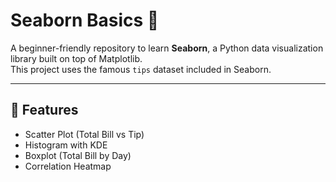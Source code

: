  # Seaborn Basics 🎨

A beginner-friendly repository to learn **Seaborn**, a Python data visualization library built on top of Matplotlib.  
This project uses the famous `tips` dataset included in Seaborn. 
 
---   
 
## 📌 Features   
- Scatter Plot (Total Bill vs Tip)        
- Histogram with KDE 
- Boxplot (Total Bill by Day)
- Correlation Heatmap
    
